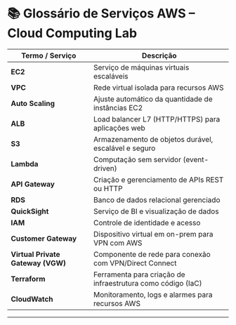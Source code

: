 # 📚 Glossário de Serviços AWS – Cloud Computing Lab

| Termo / Serviço     | Descrição                                                                 |
|----------------------|---------------------------------------------------------------------------|
| **EC2**              | Serviço de máquinas virtuais escaláveis                                  |
| **VPC**              | Rede virtual isolada para recursos AWS                                   |
| **Auto Scaling**     | Ajuste automático da quantidade de instâncias EC2                        |
| **ALB**              | Load balancer L7 (HTTP/HTTPS) para aplicações web                        |
| **S3**               | Armazenamento de objetos durável, escalável e seguro                     |
| **Lambda**           | Computação sem servidor (event-driven)                                   |
| **API Gateway**      | Criação e gerenciamento de APIs REST ou HTTP                             |
| **RDS**              | Banco de dados relacional gerenciado                                     |
| **QuickSight**       | Serviço de BI e visualização de dados                                    |
| **IAM**              | Controle de identidade e acesso                                          |
| **Customer Gateway** | Dispositivo virtual em on-prem para VPN com AWS                          |
| **Virtual Private Gateway (VGW)** | Componente de rede para conexão com VPN/Direct Connect            |
| **Terraform**        | Ferramenta para criação de infraestrutura como código (IaC)              |
| **CloudWatch**       | Monitoramento, logs e alarmes para recursos AWS                          |

---
